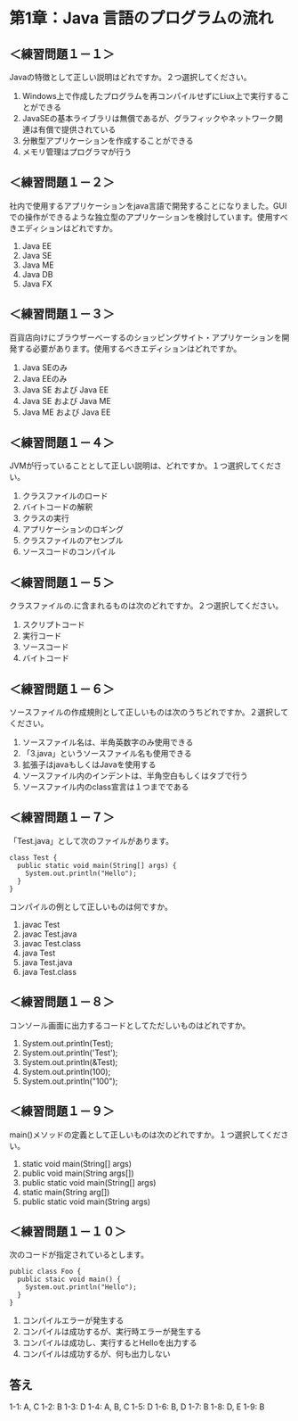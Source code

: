 # 第1章：Java 言語のプログラムの流れ
## ＜練習問題１－１＞
Javaの特徴として正しい説明はどれですか。２つ選択してください。
1. Windows上で作成したプログラムを再コンパイルせずにLiux上で実行することができる
2. JavaSEの基本ライブラリは無償であるが、グラフィックやネットワーク関連は有償で提供されている
3. 分散型アプリケーションを作成することができる
4. メモリ管理はプログラマが行う

## ＜練習問題１－２＞
社内で使用するアプリケーションをjava言語で開発することになりました。GUIでの操作ができるような独立型のアプリケーションを検討しています。使用すべきエディションはどれですか。
1. Java EE
2. Java SE
3. Java ME
4. Java DB
5. Java FX

## ＜練習問題１－３＞
百貨店向けにブラウザーべーするのショッピングサイト・アプリケーションを開発する必要があります。使用するべきエディションはどれですか。
1. Java SEのみ
2. Java EEのみ
3. Java SE および Java EE
4. Java SE および Java ME
5. Java ME および Java EE

## ＜練習問題１－４＞
JVMが行っていることとして正しい説明は、どれですか。１つ選択してください。
1. クラスファイルのロード
2. バイトコードの解釈
3. クラスの実行
4. アプリケーションのロギング
5. クラスファイルのアセンブル
6. ソースコードのコンパイル

## ＜練習問題１－５＞
クラスファイルの.に含まれるものは次のどれですか。２つ選択してください。
1. スクリプトコード
2. 実行コード
3. ソースコード
4. バイトコード

## ＜練習問題１－６＞
ソースファイルの作成規則として正しいものは次のうちどれですか。２選択してください。
1. ソースファイル名は、半角英数字のみ使用できる
2. 「3.java」というソースファイル名も使用できる
3. 拡張子はjavaもしくはJavaを使用する
5. ソースファイル内のインデントは、半角空白もしくはタブで行う
6. ソースファイル内のclass宣言は１つまでである

## ＜練習問題１－７＞
「Test.java」として次のファイルがあります。
```
class Test {
  public static void main(String[] args) {
    System.out.println("Hello");
  }
}
```

コンパイルの例として正しいものは何ですか。
1. javac Test
2. javac Test.java
3. javac Test.class
4. java Test
5. java Test.java
6. java Test.class

## ＜練習問題１－８＞
コンソール画面に出力するコードとしてただしいものはどれですか。
1. System.out.println(Test);
2. System.out.println('Test');
3. System.out.println(&Test);
4. System.out.println(100);
5. System.out.println("100");

## ＜練習問題１－９＞
main()メソッドの定義として正しいものは次のどれですか。１つ選択してください。
1. static void main(String[] args)
2. public void main(String args[])
3. public static void main(String[] args)
4. static main(String arg[])
5. public static void main(String args)

## ＜練習問題１－１０＞
次のコードが指定されているとします。
```
public class Foo {
  public staic void main() {
    System.out.println("Hello");
  }
}
```
1. コンパイルエラーが発生する
2. コンパイルは成功するが、実行時エラーが発生する
3. コンパイルは成功し、実行するとHelloを出力する
4. コンパイルは成功するが、何も出力しない


## 答え
1-1: A, C
1-2: B
1-3: D
1-4: A, B, C
1-5: D
1-6: B, D
1-7: B
1-8: D, E
1-9: B
